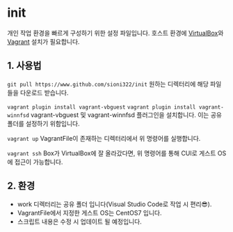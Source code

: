 # init
개인 작업 환경을 빠르게 구성하기 위한 설정 파일입니다.
호스트 환경에 [VirtualBox]("https://www.virtualbox.org/")와 [Vagrant]("https://www.vagrantup.com/") 설치가 필요합니다.

## 1. 사용법
```git pull https://www.github.com/sioni322/init```
원하는 디렉터리에 해당 파일들을 다운로드 받습니다.
  
```vagrant plugin install vagrant-vbguest```
```vagrant plugin install vagrant-winnfsd```
vagrant-vbguest 및 vagrant-winnfsd 플러그인을 설치합니다.
이는 공유 폴더를 설정하기 위함입니다.

```vagrant up```
VagrantFile이 존재하는 디렉터리에서 위 명령어를 실행합니다.
  
```vagrant ssh```
Box가 VirtualBox에 잘 올라갔다면, 위 명령어를 통해 CUI로 게스트 OS에 접근이 가능합니다.

## 2. 환경
* work 디렉터리는 공유 폴더 입니다(Visual Studio Code로 작업 시 편리😎).
* VagrantFile에서 지정한 게스트 OS는 CentOS7 입니다.
* 스크립트 내용은 수정 시 업데이트 될 예정입니다.
  

